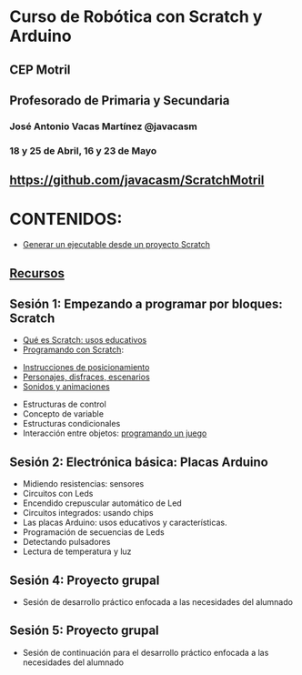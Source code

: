 # Curso de Robótica con Scratch y Arduino

## CEP Motril

## Profesorado de Primaria y Secundaria

### José Antonio Vacas Martínez @javacasm

### 18 y 25 de Abril, 16 y 23 de Mayo

## https://github.com/javacasm/ScratchMotril

# CONTENIDOS:


* [Generar un ejecutable desde un proyecto Scratch](https://wiki.scratch.mit.edu/wiki/Porting_Scratch_Projects#Scratch_online_to_EXE)
## [Recursos](./recursos.md)

## Sesión 1: Empezando a programar por bloques: Scratch
- [Qué es Scratch: usos educativos](./Indice.md)
- [Programando con Scratch](./Scratch.md):
* [Instrucciones de posicionamiento](./Scratch.md#vamos-a-dibujar)
* [Personajes, disfraces, escenarios](./Scratch.md#personaje)
* [Sonidos y animaciones](./Scratch.md#sonido)
- Estructuras de control
- Concepto de variable
- Estructuras condicionales
- Interacción entre objetos: [programando un juego](./Ejemplos.md)

## Sesión 2: Electrónica básica: Placas Arduino
- Midiendo resistencias: sensores
- Circuitos con Leds
- Encendido crepuscular automático de Led
- Circuitos integrados: usando chips
- Las placas Arduino: usos educativos y características.
- Programación de secuencias de Leds
- Detectando pulsadores
- Lectura de temperatura y luz

## Sesión 4: Proyecto grupal
- Sesión de desarrollo práctico enfocada a las necesidades del alumnado

## Sesión 5: Proyecto grupal
- Sesión de continuación para el desarrollo práctico enfocada a las necesidades del alumnado
